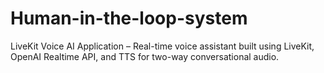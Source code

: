 # Human-in-the-loop-system
LiveKit Voice AI Application – Real-time voice assistant built using LiveKit, OpenAI Realtime API, and TTS for two-way conversational audio.
